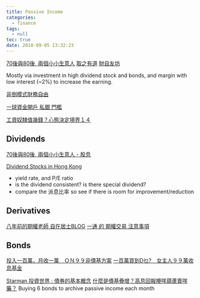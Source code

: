 ```yaml
---
title: Passive Income
categories:
  - finance
tags:
  - null
toc: true
date: 2018-09-05 13:32:23
---
```


[70後與80後, 兩個小小生意人](http://hk70s.blogspot.com/)
[取之有道](http://cpleung826.blogspot.com/)
[財自友坊](http://finfreefdgroup.blogspot.com/)

Mostly via investment in high dividend stock and bonds, and margin with low interest (~2%) to increase the earning.

[非倒模式財務自由](http://hk70s.blogspot.com/2016/10/blog-post_19.html)

[一球資金開戶 私銀 門檻](http://hk70s.blogspot.com/2016/08/blog-post_9.html)

[工資奴隸值幾錢？心態決定境界１４](http://hk70s.blogspot.com/2017/01/blog-post_17.html)

## Dividends

[70後與80後, 兩個小小生意人 - 股息](http://hk70s.blogspot.com/search/label/dividend) 

[Dividend Stocks in Hong Kong](https://www.dividendyields.org/country/hong-kong/)
- yield rate, and P/E ratio
- is the dividend consistent? is there special dividend?
- compare the 派息比率 so see if there is room for improvement/reduction

## Derivatives

[八年前的期權老師 自在居士BLOG](http://hk70s.blogspot.com/2014/12/blog_30.html)
[一通 的 期權交易 注意事項](http://hk70s.blogspot.com/2015/08/blog-post_12.html)

## Bonds

[投入一百萬，月收一萬　ＯＮ９９非債基方案](http://hk70s.blogspot.com/2017/01/blog-post_14.html)
[一百萬買到D乜?　女主人９９萬收息基金](http://hk70s.blogspot.com/2018/01/d.html)

[Starman 投資世界 : 債券的基本概念](http://starnman84.blogspot.com/search/label/債券的基本概念)
[什麼是債基疊增？高息回報攪咩葫蘆賣咩藥？](http://hk70s.blogspot.com/2016/12/blog-post_29.html)
Buying 6 bonds to archive passive income each month
